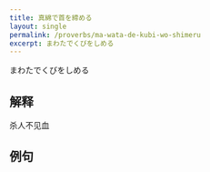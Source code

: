 ```yaml
---
title: 真綿で首を締める
layout: single
permalink: /proverbs/ma-wata-de-kubi-wo-shimeru
excerpt: まわたでくびをしめる
---
```


まわたでくびをしめる

## 解释

杀人不见血

## 例句

